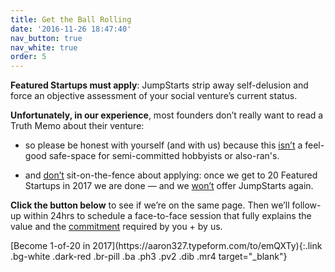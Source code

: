 ```yaml
---
title: Get the Ball Rolling
date: '2016-11-26 18:47:40'
nav_button: true
nav_white: true
order: 5
---
```

**Featured Startups must apply**: JumpStarts strip away self-delusion and force an objective assessment of your social venture’s current status.</span>

**Unfortunately, in our experience**, most founders don’t really want to read a Truth Memo about their venture:

*   so please be honest with yourself (and with us) because this <u>isn’t</u> a feel-good safe-space for semi-committed hobbyists or also-ran's.

*   and <u>don’t</u> sit-on-the-fence about applying: once we get to 20 Featured Startups in 2017 we are done — and we <u>won’t</u> offer JumpStarts again.

**Click the button below** to see if we’re on the same page. Then we’ll follow-up within 24hrs to schedule a face-to-face session that fully explains the value and the <u>commitment</u> required by you + by us.

<div class="tc">[Become 1-of-20 in 2017](https://aaron327.typeform.com/to/emQXTy){:.link .bg-white .dark-red .br-pill .ba .ph3 .pv2 .dib .mr4 target="_blank"}</div>
